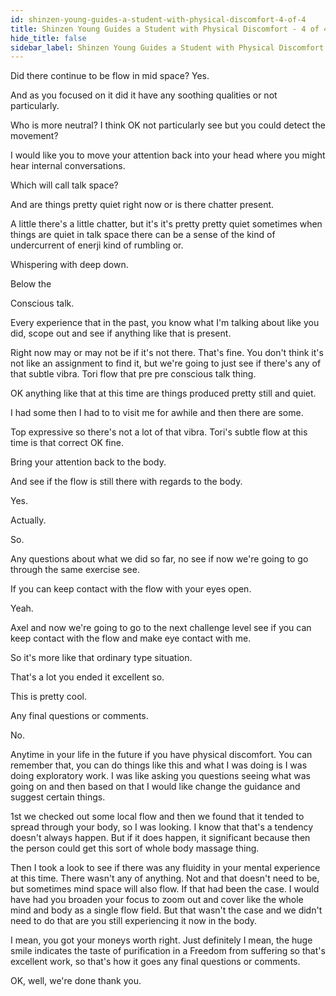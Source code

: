 ```yaml
---
id: shinzen-young-guides-a-student-with-physical-discomfort-4-of-4
title: Shinzen Young Guides a Student with Physical Discomfort - 4 of 4
hide_title: false
sidebar_label: Shinzen Young Guides a Student with Physical Discomfort - 4 of 4
---
```



Did there continue to be flow in mid space? Yes.

And as you focused on it did it have any soothing qualities or not particularly.

Who is more neutral? I think OK not particularly see but you could detect the movement?

I would like you to move your attention back into your head where you might hear internal conversations.

Which will call talk space?

And are things pretty quiet right now or is there chatter present.

A little there's a little chatter, but it's it's pretty pretty quiet sometimes when things are quiet in talk space there can be a sense of the kind of undercurrent of enerji kind of rumbling or.

Whispering with deep down.

Below the

Conscious talk.

Every experience that in the past, you know what I'm talking about like you did, scope out and see if anything like that is present.

Right now may or may not be if it's not there. That's fine. You don't think it's not like an assignment to find it, but we're going to just see if there's any of that subtle vibra. Tori flow that pre pre conscious talk thing.

OK anything like that at this time are things produced pretty still and quiet.

I had some then I had to to visit me for awhile and then there are some.

Top expressive so there's not a lot of that vibra. Tori's subtle flow at this time is that correct OK fine.

Bring your attention back to the body.

And see if the flow is still there with regards to the body.

Yes.

Actually.

So.

Any questions about what we did so far, no see if now we're going to go through the same exercise see.

If you can keep contact with the flow with your eyes open.





Yeah.

Axel and now we're going to go to the next challenge level see if you can keep contact with the flow and make eye contact with me.

So it's more like that ordinary type situation.

That's a lot you ended it excellent so.

This is pretty cool.

Any final questions or comments.

No.

Anytime in your life in the future if you have physical discomfort. You can remember that, you can do things like this and what I was doing is I was doing exploratory work. I was like asking you questions seeing what was going on and then based on that I would like change the guidance and suggest certain things.

1st we checked out some local flow and then we found that it tended to spread through your body, so I was looking. I know that that's a tendency doesn't always happen. But if it does happen, it significant because then the person could get this sort of whole body massage thing.

Then I took a look to see if there was any fluidity in your mental experience at this time. There wasn't any of anything. Not and that doesn't need to be, but sometimes mind space will also flow. If that had been the case. I would have had you broaden your focus to zoom out and cover like the whole mind and body as a single flow field. But that wasn't the case and we didn't need to do that are you still experiencing it now in the body.

I mean, you got your moneys worth right. Just definitely I mean, the huge smile indicates the taste of purification in a Freedom from suffering so that's excellent work, so that's how it goes any final questions or comments.

OK, well, we're done thank you.


